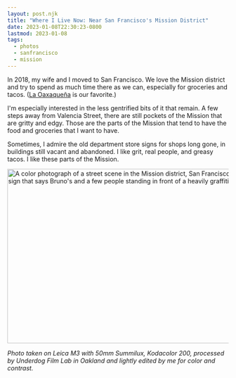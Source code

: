 ```yaml
---
layout: post.njk
title: "Where I Live Now: Near San Francisco's Mission District"
date: 2023-01-08T22:30:23-0800
lastmod: 2023-01-08
tags: 
  - photos
  - sanfrancisco
  - mission
---
```

In 2018, my wife and I moved to San Francisco. We love the Mission district and try to spend as much time there as we can, especially for groceries and tacos. ([La Oaxaqueña](https://goo.gl/maps/AKTHmUJMprtfPcAp7) is our favorite.)

I'm especially interested in the less gentrified bits of it that remain. A few steps away from Valencia Street, there are still pockets of the Mission that are gritty and edgy. Those are the parts of the Mission that tend to have the food and groceries that I want to have.

Sometimes, I admire the old department store signs for shops long gone, in buildings still vacant and abandoned. I like grit, real people, and greasy tacos. I like these parts of the Mission.

<img src="/img/4b29249c27.jpg" width="600" height="397" alt="A color photograph of a street scene in the Mission district, San Francisco, with a large sign that says Bruno's and a few people standing in front of a heavily graffitied wall" />

_Photo taken on Leica M3 with 50mm Summilux, Kodacolor 200, processed by Underdog Film Lab in Oakland and lightly edited by me for color and contrast._
